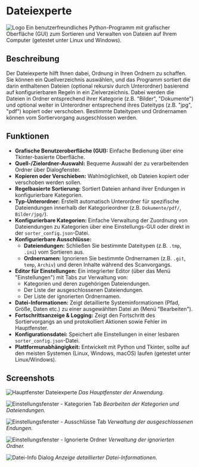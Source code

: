 # Dateiexperte

![Logo](logo.jpg) Ein benutzerfreundliches Python-Programm mit grafischer Oberfläche (GUI) zum Sortieren und Verwalten von Dateien auf Ihrem Computer (getestet unter Linux und Windows).

## Beschreibung

Der Dateiexperte hilft Ihnen dabei, Ordnung in Ihren Ordnern zu schaffen. Sie können ein Quellverzeichnis auswählen, und das Programm sortiert die darin enthaltenen Dateien (optional rekursiv durch Unterordner) basierend auf konfigurierbaren Regeln in ein Zielverzeichnis. Dabei werden die Dateien in Ordner entsprechend ihrer Kategorie (z.B. "Bilder", "Dokumente") und optional weiter in Unterordner entsprechend ihres Dateityps (z.B. "jpg", "pdf") kopiert oder verschoben. Bestimmte Dateitypen und Ordnernamen können vom Sortiervorgang ausgeschlossen werden.

## Funktionen

* **Grafische Benutzeroberfläche (GUI):** Einfache Bedienung über eine Tkinter-basierte Oberfläche.
* **Quell-/Zielordner-Auswahl:** Bequeme Auswahl der zu verarbeitenden Ordner über Dialogfenster.
* **Kopieren oder Verschieben:** Wahlmöglichkeit, ob Dateien kopiert oder verschoben werden sollen.
* **Regelbasierte Sortierung:** Sortiert Dateien anhand ihrer Endungen in konfigurierbare Kategorien.
* **Typ-Unterordner:** Erstellt automatisch Unterordner für spezifische Dateiendungen innerhalb der Kategorieordner (z.B. `Dokumente/pdf/`, `Bilder/jpg/`).
* **Konfigurierbare Kategorien:** Einfache Verwaltung der Zuordnung von Dateiendungen zu Kategorien über eine Einstellungs-GUI oder direkt in der `sorter_config.json`-Datei.
* **Konfigurierbare Ausschlüsse:**
    * **Dateiendungen:** Schließen Sie bestimmte Dateitypen (z.B. `.tmp`, `.ini`) vom Sortieren aus.
    * **Ordnernamen:** Ignorieren Sie bestimmte Ordnernamen (z.B. `.git`, `temp`, `Archiv`) und deren Inhalte während des Scanvorgangs.
* **Editor für Einstellungen:** Ein integrierter Editor (über das Menü "Einstellungen") mit Tabs zur Verwaltung von:
    * Kategorien und deren zugehörigen Dateiendungen.
    * Der Liste der ausgeschlossenen Dateiendungen.
    * Der Liste der ignorierten Ordnernamen.
* **Datei-Informationen:** Zeigt detaillierte Systeminformationen (Pfad, Größe, Daten etc.) zu einer ausgewählten Datei an (Menü "Bearbeiten").
* **Fortschrittsanzeige & Logging:** Zeigt den Fortschritt des Sortiervorgangs an und protokolliert Aktionen sowie Fehler im Hauptfenster.
* **Konfigurationsdatei:** Speichert alle Einstellungen in einer lesbaren `sorter_config.json`-Datei.
* **Plattformunabhängigkeit:** Entwickelt mit Python und Tkinter, sollte auf den meisten Systemen (Linux, Windows, macOS) laufen (getestet unter Linux/Windows).

## Screenshots

![Hauptfenster Dateiexperte](img/Screenshot_Hauptfenster.png)
*Das Hauptfenster der Anwendung.*

![Einstellungsfenster - Kategorien Tab](img/Screenshot_Kategorien.png)
*Bearbeiten der Kategorien und Dateiendungen.*

![Einstellungsfenster - Ausschlüsse Tab](img/Screenshot_AusgeschlosseneEndungen.png)
*Verwaltung der ausgeschlossenen Endungen.*

![Einstellungsfenster - Ignorierte Ordner](img/Screenshot_IgnorierteOrdner.png)
*Verwaltung der ignorierten Ordner.*

![Datei-Info Dialog](img/ScreenshotInfo.png)
*Anzeige detaillierter Datei-Informationen.*

```markdown